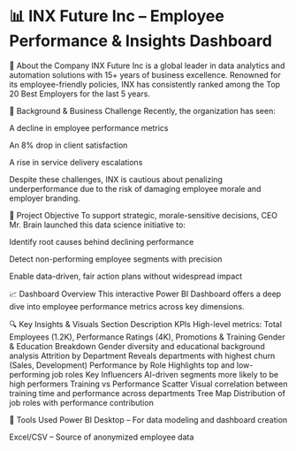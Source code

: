 # 📊 INX Future Inc – Employee Performance & Insights Dashboard

🏢 About the Company
INX Future Inc is a global leader in data analytics and automation solutions with 15+ years of business excellence. Renowned for its employee-friendly policies, INX has consistently ranked among the Top 20 Best Employers for the last 5 years.

🚨 Background & Business Challenge
Recently, the organization has seen:

A decline in employee performance metrics

An 8% drop in client satisfaction

A rise in service delivery escalations

Despite these challenges, INX is cautious about penalizing underperformance due to the risk of damaging employee morale and employer branding.

🎯 Project Objective
To support strategic, morale-sensitive decisions, CEO Mr. Brain launched this data science initiative to:

Identify root causes behind declining performance

Detect non-performing employee segments with precision

Enable data-driven, fair action plans without widespread impact

📈 Dashboard Overview
This interactive Power BI Dashboard offers a deep dive into employee performance metrics across key dimensions.

🔍 Key Insights & Visuals
Section	Description
KPIs	High-level metrics: Total Employees (1.2K), Performance Ratings (4K), Promotions & Training
Gender & Education Breakdown	Gender diversity and educational background analysis
Attrition by Department	Reveals departments with highest churn (Sales, Development)
Performance by Role	Highlights top and low-performing job roles
Key Influencers	AI-driven segments more likely to be high performers
Training vs Performance Scatter	Visual correlation between training time and performance across departments
Tree Map	Distribution of job roles with performance contribution

🧰 Tools Used
Power BI Desktop – For data modeling and dashboard creation

Excel/CSV – Source of anonymized employee data
